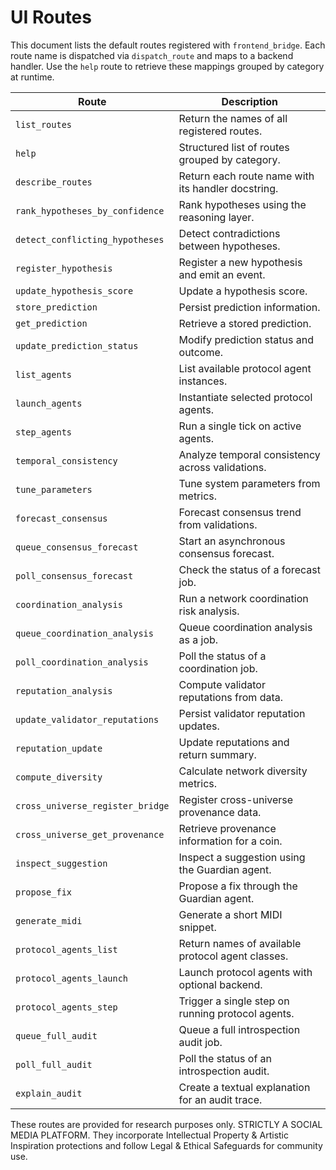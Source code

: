 # UI Routes

This document lists the default routes registered with `frontend_bridge`.
Each route name is dispatched via `dispatch_route` and maps to a backend handler.
Use the `help` route to retrieve these mappings grouped by category at runtime.

| Route | Description |
|-------|-------------|
|`list_routes`|Return the names of all registered routes.|
|`help`|Structured list of routes grouped by category.|
|`describe_routes`|Return each route name with its handler docstring.|
|`rank_hypotheses_by_confidence`|Rank hypotheses using the reasoning layer.|
|`detect_conflicting_hypotheses`|Detect contradictions between hypotheses.|
|`register_hypothesis`|Register a new hypothesis and emit an event.|
|`update_hypothesis_score`|Update a hypothesis score.|
|`store_prediction`|Persist prediction information.|
|`get_prediction`|Retrieve a stored prediction.|
|`update_prediction_status`|Modify prediction status and outcome.|
|`list_agents`|List available protocol agent instances.|
|`launch_agents`|Instantiate selected protocol agents.|
|`step_agents`|Run a single tick on active agents.|
|`temporal_consistency`|Analyze temporal consistency across validations.|
|`tune_parameters`|Tune system parameters from metrics.|
|`forecast_consensus`|Forecast consensus trend from validations.|
|`queue_consensus_forecast`|Start an asynchronous consensus forecast.|
|`poll_consensus_forecast`|Check the status of a forecast job.|
|`coordination_analysis`|Run a network coordination risk analysis.|
|`queue_coordination_analysis`|Queue coordination analysis as a job.|
|`poll_coordination_analysis`|Poll the status of a coordination job.|
|`reputation_analysis`|Compute validator reputations from data.|
|`update_validator_reputations`|Persist validator reputation updates.|
|`reputation_update`|Update reputations and return summary.|
|`compute_diversity`|Calculate network diversity metrics.|
|`cross_universe_register_bridge`|Register cross-universe provenance data.|
|`cross_universe_get_provenance`|Retrieve provenance information for a coin.|
|`inspect_suggestion`|Inspect a suggestion using the Guardian agent.|
|`propose_fix`|Propose a fix through the Guardian agent.|
|`generate_midi`|Generate a short MIDI snippet.|
|`protocol_agents_list`|Return names of available protocol agent classes.|
|`protocol_agents_launch`|Launch protocol agents with optional backend.|
|`protocol_agents_step`|Trigger a single step on running protocol agents.|
|`queue_full_audit`|Queue a full introspection audit job.|
|`poll_full_audit`|Poll the status of an introspection audit.|
|`explain_audit`|Create a textual explanation for an audit trace.|

These routes are provided for research purposes only. STRICTLY A SOCIAL MEDIA PLATFORM.
They incorporate Intellectual Property & Artistic Inspiration protections
and follow Legal & Ethical Safeguards for community use.
